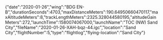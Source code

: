 {"date":"2020-01-26","wing":"BDG EN-B","durationSeconds":4703,"maxDistanceMeters":190.64950660470117,"maxAltitudeMeters":8,"trackLengthMeters":2325.328044580195,"altitudeGainMeters":272,"launchTime":1580074067000,"launchName":"TOC (NW) Sand City","fileName":"2020-01-26-XAH-bqz-44.igc","location":"Sand City","flightNumber":5,"type":"flightlog","flying-location":"Sand City"}
